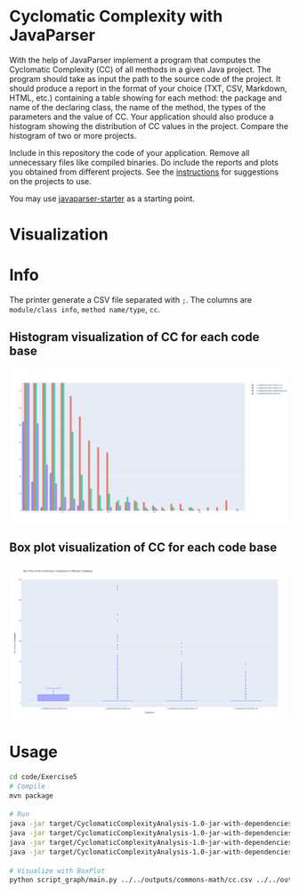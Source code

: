 # Cyclomatic Complexity with JavaParser

With the help of JavaParser implement a program that computes the Cyclomatic Complexity (CC) of all methods in a given Java project. The program should take as input the path to the source code of the project. It should produce a report in the format of your choice (TXT, CSV, Markdown, HTML, etc.) containing a table showing for each method: the package and name of the declaring class, the name of the method, the types of the parameters and the value of CC.
Your application should also produce a histogram showing the distribution of CC values in the project. Compare the histogram of two or more projects.


Include in this repository the code of your application. Remove all unnecessary files like compiled binaries. Do include the reports and plots you obtained from different projects. See the [instructions](../sujet.md) for suggestions on the projects to use.

You may use [javaparser-starter](../code/javaparser-starter) as a starting point.

# Visualization  

# Info 

The printer generate a CSV file separated with `;`. The columns are `module/class info`, `method name/type`, `cc`. 

## Histogram visualization of CC for each code base
![Visualization of CC on apache project](Exo5histo.png) 

## Box plot visualization of CC for each code base
![Visualization of CC on apache project](Exo5boxplot.png) 



# Usage

```sh
cd code/Exercise5
# Compile
mvn package

# Run 
java -jar target/CyclomaticComplexityAnalysis-1.0-jar-with-dependencies.jar ../../projects_codebase/commons-cli/src > ../../outputs/commons-cli/cc.csv
java -jar target/CyclomaticComplexityAnalysis-1.0-jar-with-dependencies.jar ../../projects_codebase/commons-collections/src > ../../outputs/commons-collections/cc.csv
java -jar target/CyclomaticComplexityAnalysis-1.0-jar-with-dependencies.jar ../../projects_codebase/commons-lang/src > ../../outputs/commons-lang/cc.csv
java -jar target/CyclomaticComplexityAnalysis-1.0-jar-with-dependencies.jar ../../projects_codebase/commons-math/src > ../../outputs/commons-math/cc.csv

# Visualize with BoxPlot
python script_graph/main.py ../../outputs/commons-math/cc.csv ../../outputs/commons-lang/cc.csv ../../outputs/commons-collections/cc.csv ../../outputs/commons-cli/cc.csv
```

